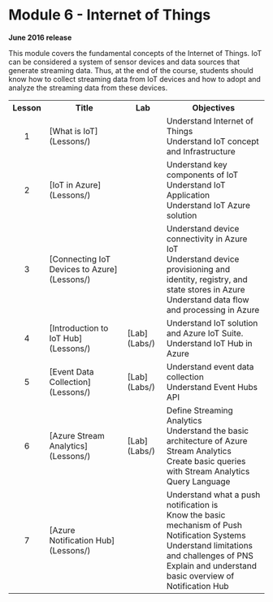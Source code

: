 <html lang="en">
   <head>
      <meta charset="utf-8">
      <meta http-equiv="X-UA-Compatible" content="IE=edge">
      <meta name="viewport" content="width=device-width, initial-scale=1">
	    <link rel="stylesheet" href="style.css">
   </head>
   <body id="home">
      <div class="container">
         <div class="jumbotron">
            <h1>Module 6 - Internet of Things</h1>
            <p><b>June 2016 release</b></p>
            <p>This module covers the fundamental concepts of the Internet of Things. IoT can be considered a system of sensor devices and data sources that generate streaming data. Thus, at the end of the course, students should know how to collect streaming data from IoT devices and how to adopt and analyze the streaming data from these devices.</p>
         </div>
      </div>
      <div class="panel-body">
               <table class="table table-bordered table-hover">
                  <col>
                  <col>
                  <col>
                  <tr>
                     <th>Lesson</th>
                     <th align="center">Title</th>
                     <th>Lab</th>
                     <th>Objectives</th>
                  </tr>
                  <tr>
                     <td align="center">1</td>
                     <td>[What is IoT](Lessons/)</td>
                     <td></td>
                     <td>Understand Internet of Things<br>
			 Understand IoT concept and Infrastructure
                     </td>
                  </tr>
                  <tr>
                     <td align="center">2</td>
                     <td>[IoT in Azure](Lessons/)</td>
                     <td></td>
                     <td>Understand key components of IoT<br>
			 Understand IoT Application <br>
			 Understand IoT Azure solution
                     </td>
                  </tr>
                  <tr>
                     <td align="center">3</td>
                     <td>[Connecting IoT Devices to Azure](Lessons/)</td>
                     <td></td>
                     <td>Understand device connectivity in Azure IoT<br>
			 Understand  device provisioning and identity, registry, and state stores in Azure<br>
			 Understand data flow and processing in Azure
                     </td>
                  </tr>
                  <tr>
                     <td align="center">4</td>
                     <td>[Introduction to IoT Hub](Lessons/)</td>
                     <td>[Lab](Labs/)</td>
                     <td>Understand IoT solution and Azure IoT Suite.<br>
			 Understand IoT Hub in Azure
                     </td>
                  </tr>
                  <tr>
                     <td align="center">5</td>
                     <td>[Event Data Collection](Lessons/)</td>
                     <td>[Lab](Labs/)</td>
                     <td>Understand event data collection<br>
			 Understand Event Hubs API
                     </td>
                  </tr>
                  <tr>
                     <td align="center">6</td>
                     <td>[Azure Stream Analytics](Lessons/)</td>
                     <td>[Lab](Labs/)</td>
                     <td>Define Streaming Analytics<br>
			 Understand the basic architecture of Azure Stream Analytics<br>
			 Create basic queries with Stream Analytics Query Language
                     </td>
                  </tr>
                  <tr>
                     <td align="center">7</td>
                     <td>[Azure Notification Hub](Lessons/)</td>
                     <td></td>
                     <td>Understand what a push notification is<br>
			 Know the basic mechanism of Push Notification Systems<br>
			 Understand limitations and challenges of PNS<br>
			 Explain and understand basic overview of Notification Hub
                     </td>
                  </tr>
            </table>
        </div>
     </body>
</html>
